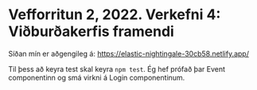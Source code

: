 # Vefforritun 2, 2022. Verkefni 4: Viðburðakerfis framendi

Síðan mín er aðgengileg á: https://elastic-nightingale-30cb58.netlify.app/

Til þess að keyra test skal keyra `npm test`. Ég hef prófað þar Event componentinn og smá virkni á Login componentinum.
